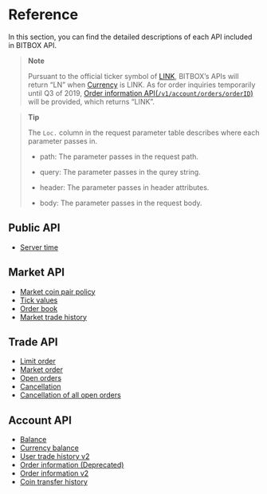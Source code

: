 # Reference

In this section, you can find the detailed descriptions of each API included in BITBOX API.

> **Note**
> 
> Pursuant to the official ticker symbol of [LINK](http://link.network), BITBOX’s APIs will return “LN” when [Currency](/5_Terms.md#currency-for-coin-trading) is LINK.
> As for order inquiries temporarily until Q3 of 2019, [Order information API(`/v1/account/orders/orderID`)](/api/account/v1-account-orders-orderID-get.md#order-information-deprecated) will be provided, which returns “LINK”.

> **Tip**
> 
> The `Loc.` column in the request parameter table describes where each parameter passes in.
> 
>   - path: The parameter passes in the request path.
> 
>   - query: The parameter passes in the qurey string.
> 
>   - header: The parameter passes in header attributes.
> 
>   - body: The parameter passes in the request body.

## Public API

  - [Server time](api/public/v1-public-time-get.md)

## Market API

  - [Market coin pair policy](api/market/v1-market-public-coins-pairPolicy-get.md)
  - [Tick values](api/market/v1-market-public-currentTickValue-get.md)
  - [Order book](api/market/v1-market-public-orderBooks-get.md)
  - [Market trade history](api/market/v1-market-public-tradeHistory-get.md)

## Trade API

  - [Limit order](api/trade/v1-trade-limitOrders-post.md)
  - [Market order](api/trade/v1-trade-marketOrders-post.md)
  - [Open orders](api/trade/v1-trade-openOrders-get.md)
  - [Cancellation](api/trade/v1-trade-orders-delete.md)
  - [Cancellation of all open orders](api/trade/v1-trade-openOrders-delete.md)

## Account API

  - [Balance](api/account/v1-account-balances-get.md)
  - [Currency balance](api/account/v1-account-balances-currency-get.md)
  - [User trade history v2](api/account/v2-account-tradeHistory-get.md)
  - [Order information (Deprecated)](api/account/v1-account-orders-orderID-get.md)
  - [Order information v2](api/account/v2-account-orders-orderID-get.md)
  - [Coin transfer history](api/account/v1-account-transactionHistory-get.md)
